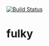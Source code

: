 [![Build Status](https://travis-ci.org/astorije/fulky.svg?branch=master)](https://travis-ci.org/astorije/fulky)

# fulky

